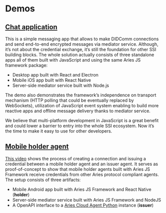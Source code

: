 # Demos

## [Chat application](https://www.youtube.com/watch?v=wW4HSZZ2kSk)

This is a simple messaging app that allows to make DIDComm connections and send end-to-end encrypted messages via mediator service. Although, it’s not about the credential exchange, it’s still the foundation for other SSI building blocks. The whole solution actually consists of three standalone apps all of them built with JavaScript and using the same Aries JS framework package:

- Desktop app built with React and Electron
- Mobile iOS app built with React Native
- Server-side mediator service built with Node.js

The demo also demonstrates the framework’s independence on transport mechanism (HTTP polling that could be eventually replaced by WebSockets), utilization of JavaScript event system enabling to build more reactive apps and offline message delivery thanks to mediator service.

We believe that multi-platform development in JavaScript is a great benefit and could lower a barrier to entry into the whole SSI ecosystem. Now it’s the time to make it easy to use for other developers.

## [Mobile holder agent](https://www.youtube.com/watch?v=mmFSgSR5yPA)

[This video](https://www.youtube.com/watch?v=mmFSgSR5yPA) shows the process of creating a connection and issuing a credential between a mobile holder agent and an issuer agent. It serves as proof-of-concept to show that mobile holder agents built with Aries JS Framework receive credentials from other Aries protocol compliant agents. The setup consists of three artifacts:

- Mobile Android app built with Aries JS Framework and React Native (**holder**)
- Server-side mediator service built with Aries JS Framework and NodeJS
- A OpenAPI interface to a [Aries Cloud Agent Python](https://github.com/hyperledger/aries-cloudagent-python) instance (**issuer**)